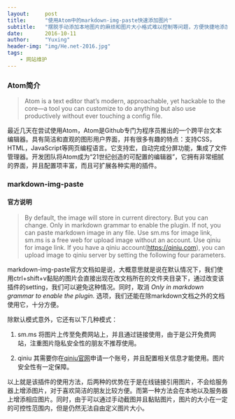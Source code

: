 ```yaml
---
layout:     post
title:      "使用Atom中的markdown-img-paste快速添加图片"
subtitle:   "摆脱手动添加本地图片的麻烦和图片大小格式难以控制等问题，方便快捷地添加大小可控的文档图片"
date:       2016-10-11
author:     "Yuxing"
header-img: "img/He.net-2016.jpg"
tags:
    - 网站维护
---
```


### **Atom简介**

> Atom is a text editor that’s modern, approachable, yet hackable to the core—a tool you can customize to do anything but also use productively without ever touching a config file.

最近几天在尝试使用Atom，Atom是Github专门为程序员推出的一个跨平台文本编辑器。具有简洁和直观的图形用户界面，并有很多有趣的特点：支持CSS，HTML，JavaScript等网页编程语言。它支持宏，自动完成分屏功能，集成了文件管理器。开发团队将Atom成为“21世纪创造的可配置的编辑器”，它拥有非常细腻的界面，并且配置项丰富，而且可扩展各种实用的插件。

### **markdown-img-paste**

#### **官方说明**

> By default, the image will store in current directory. But you can change. Only in markdown grammar to enable the plugin. If not, you can paste markdown image in any file. Use sm.ms for image link, sm.ms is a free web for upload image without an account. Use qiniu for image link. If you have a qiniu account(https://qiniu.com), you can upload image to qiniu server by setting the following four parameters.

markdown-img-paste官方文档如是说，大概意思就是说在默认情况下，我们使用ctrl+shift+v黏贴的图片会直接出现在改文档所在的文件夹目录下，通过改变该插件的setting，我们可以避免这种情况。同时，取消 *Only in markdown grammar to enable the plugin.* 选项，我们还能在除markdown文档之外的文档使用它，十分方便。

除默认模式意外，它还有以下几种模式：

1. sm.ms 将图片上传至免费网站上，并且通过链接使用，由于是公开免费网站，注重图片隐私安全性的朋友不推荐使用。

1. qiniu 其需要你在[qiniu官网](https://qiniu.com)申请一个账号，并且配置相关信息才能使用。图片安全性有一定保障。

以上就是该插件的使用方法，后两种的优势在于是在线链接引用图片，不会给服务器上增添图片，对于喜欢简洁的朋友比较方便。而第一种方法会在本地以及服务器上增添相应图片。同时，由于可以通过手动截图并且黏贴图片，图片的大小在一定的可控性范围内，但是仍然无法自由定义图片大小。
